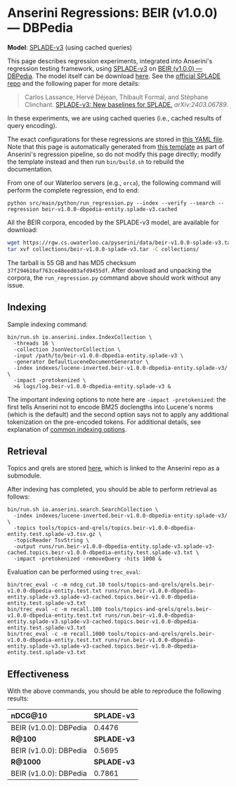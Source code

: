 # Anserini Regressions: BEIR (v1.0.0) &mdash; DBPedia

**Model**: [SPLADE-v3](https://arxiv.org/abs/2403.06789) (using cached queries)

This page describes regression experiments, integrated into Anserini's regression testing framework, using [SPLADE-v3](https://arxiv.org/abs/2403.06789) on [BEIR (v1.0.0) &mdash; DBPedia](http://beir.ai/).
The model itself can be download [here](https://huggingface.co/naver/splade-v3).
See the [official SPLADE repo](https://github.com/naver/splade) and the following paper for more details:

> Carlos Lassance, Hervé Déjean, Thibault Formal, and Stéphane Clinchant. [SPLADE-v3: New baselines for SPLADE.](https://arxiv.org/abs/2403.06789) _arXiv:2403.06789_.

In these experiments, we are using cached queries (i.e., cached results of query encoding).

The exact configurations for these regressions are stored in [this YAML file](../../src/main/resources/regression/beir-v1.0.0-dbpedia-entity.splade-v3.cached.yaml).
Note that this page is automatically generated from [this template](../../src/main/resources/docgen/templates/beir-v1.0.0-dbpedia-entity.splade-v3.cached.template) as part of Anserini's regression pipeline, so do not modify this page directly; modify the template instead and then run `bin/build.sh` to rebuild the documentation.

From one of our Waterloo servers (e.g., `orca`), the following command will perform the complete regression, end to end:

```
python src/main/python/run_regression.py --index --verify --search --regression beir-v1.0.0-dbpedia-entity.splade-v3.cached
```

All the BEIR corpora, encoded by the SPLADE-v3 model, are available for download:

```bash
wget https://rgw.cs.uwaterloo.ca/pyserini/data/beir-v1.0.0-splade-v3.tar -P collections/
tar xvf collections/beir-v1.0.0-splade-v3.tar -C collections/
```

The tarball is 55 GB and has MD5 checksum `37f294610af763ce48eed03afd9455df`.
After download and unpacking the corpora, the `run_regression.py` command above should work without any issue.

## Indexing

Sample indexing command:

```
bin/run.sh io.anserini.index.IndexCollection \
  -threads 16 \
  -collection JsonVectorCollection \
  -input /path/to/beir-v1.0.0-dbpedia-entity.splade-v3 \
  -generator DefaultLuceneDocumentGenerator \
  -index indexes/lucene-inverted.beir-v1.0.0-dbpedia-entity.splade-v3/ \
  -impact -pretokenized \
  >& logs/log.beir-v1.0.0-dbpedia-entity.splade-v3 &
```

The important indexing options to note here are `-impact -pretokenized`: the first tells Anserini not to encode BM25 doclengths into Lucene's norms (which is the default) and the second option says not to apply any additional tokenization on the pre-encoded tokens.
For additional details, see explanation of [common indexing options](../../docs/common-indexing-options.md).

## Retrieval

Topics and qrels are stored [here](https://github.com/castorini/anserini-tools/tree/master/topics-and-qrels), which is linked to the Anserini repo as a submodule.

After indexing has completed, you should be able to perform retrieval as follows:

```
bin/run.sh io.anserini.search.SearchCollection \
  -index indexes/lucene-inverted.beir-v1.0.0-dbpedia-entity.splade-v3/ \
  -topics tools/topics-and-qrels/topics.beir-v1.0.0-dbpedia-entity.test.splade-v3.tsv.gz \
  -topicReader TsvString \
  -output runs/run.beir-v1.0.0-dbpedia-entity.splade-v3.splade-v3-cached.topics.beir-v1.0.0-dbpedia-entity.test.splade-v3.txt \
  -impact -pretokenized -removeQuery -hits 1000 &
```

Evaluation can be performed using `trec_eval`:

```
bin/trec_eval -c -m ndcg_cut.10 tools/topics-and-qrels/qrels.beir-v1.0.0-dbpedia-entity.test.txt runs/run.beir-v1.0.0-dbpedia-entity.splade-v3.splade-v3-cached.topics.beir-v1.0.0-dbpedia-entity.test.splade-v3.txt
bin/trec_eval -c -m recall.100 tools/topics-and-qrels/qrels.beir-v1.0.0-dbpedia-entity.test.txt runs/run.beir-v1.0.0-dbpedia-entity.splade-v3.splade-v3-cached.topics.beir-v1.0.0-dbpedia-entity.test.splade-v3.txt
bin/trec_eval -c -m recall.1000 tools/topics-and-qrels/qrels.beir-v1.0.0-dbpedia-entity.test.txt runs/run.beir-v1.0.0-dbpedia-entity.splade-v3.splade-v3-cached.topics.beir-v1.0.0-dbpedia-entity.test.splade-v3.txt
```

## Effectiveness

With the above commands, you should be able to reproduce the following results:

| **nDCG@10**                                                                                                  | **SPLADE-v3**|
|:-------------------------------------------------------------------------------------------------------------|--------------|
| BEIR (v1.0.0): DBPedia                                                                                       | 0.4476       |
| **R@100**                                                                                                    | **SPLADE-v3**|
| BEIR (v1.0.0): DBPedia                                                                                       | 0.5695       |
| **R@1000**                                                                                                   | **SPLADE-v3**|
| BEIR (v1.0.0): DBPedia                                                                                       | 0.7861       |
